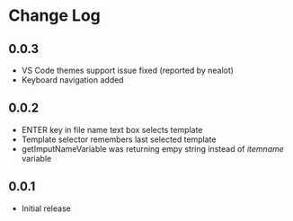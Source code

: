 # Change Log

## 0.0.3
 - VS Code themes support issue fixed (reported by nealot) 
 - Keyboard navigation added

## 0.0.2
- ENTER key in file name text box selects template
- Template selector remembers last selected template
- getImputNameVariable was returning empy string instead of $itemname$ variable

## 0.0.1
- Initial release
